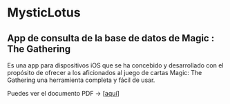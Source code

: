 # MysticLotus
## App de consulta de la base de datos de Magic : The Gathering
Es una app para dispositivos iOS que se ha concebido y desarrollado con el propósito de ofrecer a los aficionados al juego de cartas Magic: The Gathering una herramienta completa y fácil de usar.

Puedes ver el documento PDF -> [[aquí](https://drive.google.com/file/d/1FPTo8t906_bp9rvMU-H5WejaXbTT-JJ2/view?usp=sharing)]
